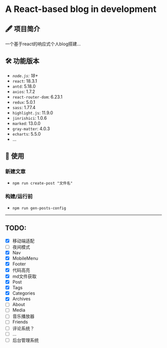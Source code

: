 # **A React-based blog in development**

## 🖋️ 项目简介

一个基于react的响应式个人blog搭建...

## 🛠️ 功能版本

- *`node.js`: 18+*
- `react`: 18.3.1
- `antd`: 5.18.0
- `axios`: 1.7.2
- `react-router-dom`: 6.23.1
- `redux`: 5.0.1
- `sass`: 1.77.4
- `highlight.js`: 11.9.0
- `jinrishici`: 1.0.6
- `marked`: 13.0.0
- `gray-matter`: 4.0.3
- `echarts`: 5.5.0
- ...

## 🔑 使用
### 新建文章
- `npm run create-post "文件名"`
### 构建/运行前
- `npm run gen-posts-config`
---
## TODO:
- [x] 移动端适配
- [ ] 夜间模式
- [x] Nav
- [x] MobileMenu
- [x] Footer
- [x] 代码高亮
- [x] md文件获取
- [x] Post
- [x] Tags
- [x] Categories
- [x] Archives
- [ ] About
- [ ] Media
- [ ] 音乐播放器
- [ ] Friends
- [ ] 评论系统？
- [ ] ...
- [ ] 后台管理系统